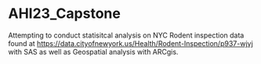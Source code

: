 # AHI23_Capstone

Attempting to conduct statisitcal analysis on NYC Rodent inspection data found at https://data.cityofnewyork.us/Health/Rodent-Inspection/p937-wjvj with SAS as well as Geospatial analysis with ARCgis.